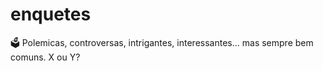 # enquetes
🗳️ Polemicas, controversas, intrigantes, interessantes... mas sempre bem comuns. X ou Y?
